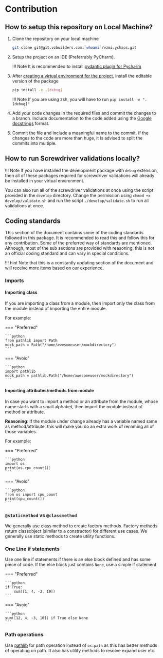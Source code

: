 # Contribution

## How to setup this repository on Local Machine?

1. Clone the repository on your local machine

    ```bash
    git clone git@git.vzbuilders.com:`whoami`/vzmi.ychaos.git
    ```

2. Setup the project on an IDE (Preferrably PyCharm).

    !!! Note
        It is recommended to install [pydantic plugin for Pycharm](https://pydantic-docs.helpmanual.io/pycharm_plugin/)

3. After [creating a virtual environment for the project](https://www.jetbrains.com/help/pycharm/creating-virtual-environment.html),
install the editable version of the package

    ```bash
    pip install -e .[debug]
    ```
    
    !!! Note
        If you are using zsh, you will have to run `pip install -e ".[debug]"`

4. Add your code changes in the required files and commit the changes to a branch. Include documentation
to the code added using the [Google docstrings](https://sphinxcontrib-napoleon.readthedocs.io/en/latest/example_google.html) format.

5. Commit the file and include a meaningful name to the commit. If the changes to the code
are more than huge, it is advised to split the commits into multiple.

## How to run Screwdriver validations locally?

!!! Note
    If you have installed the development package with `debug` extension, then all of these
    packages required for screwdriver validations will already be installed in your virtual environment.

You can also run all of the screwdriver validations at once using the script
provided in the `develop` directory. Change the permission using `chmod +x develop/validate.sh`
and run the script `./develop/validate.sh` to run all validations at once.

## Coding standards

This section of the document contains some of the coding standards
followed in this package. It is recommended to read this and follow this
for any contribution. Some of the preferred way of standards are mentioned.
Although, most of the sub sections are provided with reasoning, this is not an
official coding standard and can vary in special conditions.

!!! hint
    Note that this is a constantly updating section of the document
    and will receive more items based on our experience.

### Imports

#### Importing class

If you are importing a class from a module, then import only the class from the module 
instead of importing the entire module.

For example:

=== "Preferred"

    ```python
    from pathlib import Path
    mock_path = Path("/home/awesomeuser/mockdirectory")
    ```

=== "Avoid"

    ```python
    import pathlib
    mock_path = pathlib.Path("/home/awesomeuser/mockdirectory")
    ```

#### Importing attributes/methods from module

In case you want to import a method or an attribute from the module, 
whose name starts with a small alphabet, then import the module instead of
method or attribute.

**Reasoning**: If the module under change already has a variable named
same as method/attribute, this will make you do an extra work of renaming
all of those variables.

For example:

=== "Preferred"

    ```python
    import os
    print(os.cpu_count())
    ```

=== "Avoid"
    
    ```python
    from os import cpu_count
    print(cpu_count())
    ```

### `@staticmethod` vs `@classmethod`

We generally use class method to create factory methods. Factory methods return classobject
(similar to a constructor) for different use cases. We generally use static methods to create
utility functions.

### One Line if statements

Use one line if statements if there is an else block defined and has some
piece of code. If the else block just contains `None`, use a simple if statement

=== "Preferred"

    ```python
    if True:
        sum([1, 4, -3, 19])
    ```

=== "Avoid"
    
    ```python
    sum([12, 4, -3, 10]) if True else None
    ```
    
### Path operations

Use [pathlib](https://docs.python.org/3/library/pathlib.html) for path operation instead of
`os.path` as this has better methods of operating on path. It also has utility methods to resolve
expand user etc. 